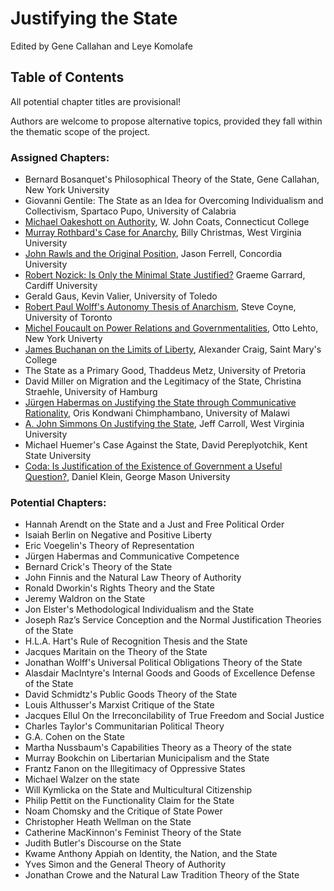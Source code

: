 # Justifying the State

Edited by Gene Callahan and Leye Komolafe


## Table of Contents

All potential chapter titles are provisional!

Authors are welcome to propose alternative topics, provided they fall
within the thematic scope of the project.

### Assigned Chapters:

- Bernard Bosanquet's Philosophical Theory of the State, Gene Callahan, New York University
- Giovanni Gentile: The State as an Idea for Overcoming Individualism and Collectivism, Spartaco Pupo, University of Calabria
- [Michael Oakeshott on Authority](abstracts/oakeshott.md), W. John Coats, Connecticut College
- [Murray Rothbard's Case for Anarchy](abstracts/rothbard.md), Billy Christmas, West Virginia University
- [John Rawls and the Original Position](abstracts/rawls.md), Jason Ferrell, Concordia University
- [Robert Nozick: Is Only the Minimal State Justified?](abstracts/nozick.md) Graeme Garrard, Cardiff University
- Gerald Gaus, Kevin Valier, University of Toledo
- [Robert Paul Wolff's Autonomy Thesis of Anarchism](abstracts/wolff.md), Steve Coyne, University of Toronto
- [Michel Foucault on Power Relations and Governmentalities](abstracts/focault.md), Otto Lehto, New York Univerty
- [James Buchanan on the Limits of Liberty](abstracts/buchanan.md), Alexander Craig, Saint Mary's College
- The State as a Primary Good, Thaddeus Metz, University of Pretoria
- David Miller on Migration and the Legitimacy of the State, Christina Straehle, University of Hamburg
- [Jürgen Habermas on Justifying the State through Communicative Rationality](abstracts/habermas.md),
Oris Kondwani Chimphambano, University of Malawi
- [A. John Simmons On Justifying the State](abstracts/simmons.md), Jeff Carroll, West Virginia University
- Michael Huemer's Case Against the State, David Pereplyotchik, Kent State University
- [Coda: Is Justification of the Existence of Government a Useful Question?](abstracts/coda.md), Daniel Klein, George Mason University

### Potential Chapters:

- Hannah Arendt on the State and a Just and Free Political Order
- Isaiah Berlin on Negative and Positive Liberty
- Eric Voegelin's Theory of Representation
- Jürgen Habermas and Communicative Competence
- Bernard Crick's Theory of the State
- John Finnis and the Natural Law Theory of Authority 
- Ronald Dworkin's Rights Theory and the State
- Jeremy Waldron on the State
- Jon Elster's Methodological Individualism and the State
- Joseph Raz’s Service Conception and the Normal Justification Theories of the State
- H.L.A. Hart's Rule of Recognition Thesis and the State
- Jacques Maritain on the Theory of the State
- Jonathan Wolff's Universal Political Obligations Theory of the State
- Alasdair MacIntyre's Internal Goods and Goods of Excellence Defense of the State
- David Schmidtz's Public Goods Theory of the State
- Louis Althusser's Marxist Critique of the State
- Jacques Ellul On the Irreconcilability of True Freedom and Social Justice
- Charles Taylor's Communitarian Political Theory
- G.A. Cohen on the State
- Martha Nussbaum's Capabilities Theory as a Theory of the state
- Murray Bookchin on Libertarian Municipalism and the State
- Frantz Fanon on the Illegitimacy of Oppressive States
- Michael Walzer on the state
- Will Kymlicka on the State and Multicultural Citizenship
- Philip Pettit on the Functionality Claim for the State
- Noam Chomsky and the Critique of State Power
- Christopher Heath Wellman on the State
- Catherine MacKinnon's Feminist Theory of the State
- Judith Butler's Discourse on the State
- Kwame Anthony Appiah on Identity, the Nation, and the State
- Yves Simon and the General Theory of Authority 
- Jonathan Crowe and the Natural Law Tradition Theory of the State
